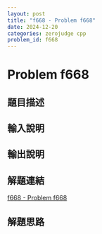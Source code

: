 ```yaml
---
layout: post
title: "f668 - Problem f668"
date: 2024-12-20
categories: zerojudge cpp
problem_id: f668
---
```


# Problem f668

## 題目描述



## 輸入說明



## 輸出說明



## 解題連結

[f668 - Problem f668](https://zerojudge.tw/ShowProblem?problemid=f668)

## 解題思路

